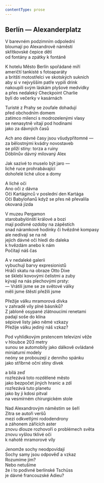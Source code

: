 ```yaml
---
contentType: prose
---
```


## Berlín — Alexanderplatz

V barevném podzimním odpoledni  
bloumají po Alexandrově náměstí  
skřítkovské čepice dětí  
od fontány a zpátky k fontáně

K hotelu Město Berlín spořádané míří  
američtí tankisté s fotoaparáty  
a britští motostřelci ve skotských sukních  
aby si v nejvyšším patře vypili drink  
nakoupili svým láskám plyšové medvídky  
a přes nedaleký Checkpoint Charlie  
byli do večerky v kasárnách

Turisté z Prahy se zoufale dohadují  
před obchodním domem  
zatímco milenci s modrozelenými vlasy  
se nenasytně vítají pod hodinami  
jako za dávných časů

Ach ano dávné časy jsou všudypřítomné —  
za bělostnými kvádry novostaveb  
se plíží stíny: torza a ruiny  
Döblinův dávný milovaný Alex

Jak sazivé to muselo být jaro —  
liché ruce prohrabávající  
dohořelé liché ulice a domy

A liché oči  
Ano oči z dávna  
Oči Kartáginců v poslední den Kartága  
Oči Babyloňanů když se přes ně převalila  
okovaná jízda

V muzeu Pergamon  
starobabylónští králové a bozi  
mají podivné ozdoby na zápěstích  
snad náramkové hodinky či hvězdné kompasy  
ale nedívají se na ně  
jejich dávné oči hledí do daleka  
k hvězdám anebo k nám  
Počítají náš čas

A v nedaleké galerii  
vybuchují barvy expresionistů  
Hráči skatu na obraze Otto Dixe  
se šklebí kovovými čelistmi a zuby  
kývají na nás plechovými prsty:  
— Vrátili jsme se ze světové války  
měli jsme štěstí přežili jsme

Přežije válku mramorová dívka  
v zahradě vily plné básníků?  
Z jabloně osypané zlátnoucími renetami  
padají soše do klína  
sépiové listy jako němé vzkazy  
Přežije válku jediný náš vzkaz?

Pod vyhlídkovým prstencem televizní věže  
v hloubce 203 metry  
sunou se automobily jako dálkově ovládané  
miniaturní modely  
neóny se probouzejí z denního spánku  
jako stříbrné oční stíny dívek

a bílá zeď  
rozřezává toto rozdělené město  
jako bezpočet jiných hranic a zdí  
rozřezává tuto planetu  
jako by ji kdosi pitval  
na vesmírném chirurgickém stole

Nad Alexandrovým náměstím se šeří  
Zítra se autoři veršů  
mezi odkvetlými rododendrony  
a záhonem zářících aster  
znovu dlouze rozhovoří o problémech světa  
znovu vyšlou tklivé oči  
k nahotě mramorové víly

Jenomže sochy neodpovídají  
Sochy samy jsou odpověď a vzkaz  
Rozumíme jim?  
Nebo netušíme  
že i to podivné berlínské Tschüss  
je dávné francouzské Adieu?
